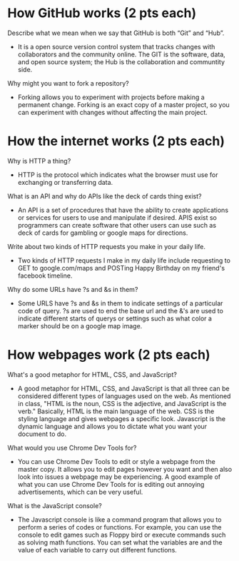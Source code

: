 # How GitHub works (2 pts each)
Describe what we mean when we say that GitHub is both “Git” and “Hub”.
  * It is a open source version control system that tracks changes with collaborators and the community online. The GIT is the software, data, and open source system; the Hub is the collaboration and communtity side. 

Why might you want to fork a repository?
  * Forking allows you to experiment with projects before making a permanent change. Forking is an exact copy of a master project, so you can experiment with changes without affecting the main project.

# How the internet works (2 pts each)
Why is HTTP a thing?
 * HTTP is the protocol which indicates what the browser must use for exchanging or transferring data.
 
What is an API and why do APIs like the deck of cards thing exist?
 * An API is a set of procedures that have the ability to create applications or services for users to use and manipulate if desired. APIS exist so programmers can create software that other users can use such as deck of cards for gambling or google maps for directions. 
 
Write about two kinds of HTTP requests you make in your daily life.
 * Two kinds of HTTP requests I make in my daily life include requesting to GET to google.com/maps and POSTing Happy Birthday on my friend's facebook timeline. 
 
Why do some URLs have ?s and &s in them?
 * Some URLS have ?s and &s in them to indicate settings of a particular code of query. ?s are used to end the base url and the &'s are used to indicate different starts of querys or settings such as what color a marker should be on a google map image. 

# How webpages work (2 pts each)
What's a good metaphor for HTML, CSS, and JavaScript?
 * A good metaphor for HTML, CSS, and JavaScript is that all three can be considered different types of languages used on the web. As mentioned in class, "HTML is the noun, CSS is the adjective, and JavaScript is the verb." Basically, HTML is the main language of the web. CSS is the styling language and gives webpages a specific look. Javascript is the dynamic language and allows you to dictate what you want your document to do. 

What would you use Chrome Dev Tools for?
 * You can use Chrome Dev Tools to edit or style a webpage from the master copy. It allows you to edit pages however you want and then also look into issues a webpage may be experiencing. A good example of what you can use Chrome Dev Tools for is editing out annoying advertisements, which can be very useful. 
 
What is the JavaScript console?
 * The Javascript console is like a command program that allows you to perform a series of codes or functions. For example, you can use the console to edit games such as Floppy bird or execute commands such as solving math functions. You can set what the variables are and the value of each variable to carry out different functions. 

